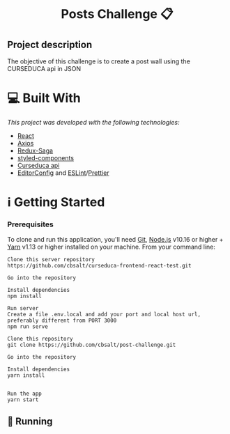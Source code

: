 # <h1 align="center">Posts Challenge :clipboard:</h1>
## Project description
The objective of this challenge is to create a post wall using the CURSEDUCA api in JSON

# :computer: Built With
_This project was developed with the following technologies:_

* [React](https://reactjs.org/)
* [Axios](https://github.com/axios/axios)
* [Redux-Saga](https://redux-saga.js.org/)
* [styled-components](https://styled-components.com/)
* [Curseduca api](https://github.com/cbsalt/curseduca-frontend-react-test)
* [EditorConfig](https://marketplace.visualstudio.com/items?itemName=EditorConfig.EditorConfig) and [ESLint](https://marketplace.visualstudio.com/items?itemName=dbaeumer.vscode-eslint)/[Prettier](https://prettier.io/)

# :information_source: Getting Started

### Prerequisites

To clone and run this application, you'll need [Git](https://git-scm.com/), [Node.js](https://nodejs.org/en/) v10.16 or higher + [Yarn](https://yarnpkg.com/) v1.13 or higher installed on your machine. From your command line:

```
Clone this server repository
https://github.com/cbsalt/curseduca-frontend-react-test.git

Go into the repository

Install dependencies
npm install

Run server
Create a file .env.local and add your port and local host url, preferably different from PORT 3000
npm run serve
```

```
Clone this repository
git clone https://github.com/cbsalt/post-challenge.git

Go into the repository

Install dependencies
yarn install


Run the app
yarn start
```

## :dart: Running


